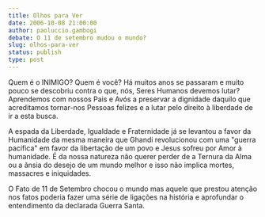 ```yaml
---
title: Olhos para Ver
date: 2006-10-08 21:00:00
author: paoluccio.gambogi
debate: O 11 de setembro mudou o mundo?
slug: olhos-para-ver
status: publish 
type: post
---
```


Quem é o INIMIGO? Quem é você? Há muitos anos se passaram e muito pouco se descobriu contra o que, nós, Seres Humanos devemos lutar? Aprendemos com nossos Pais e Avós a preservar a dignidade daquilo que acreditamos tornar-nos Pessoas felizes e a lutar pelo direito à liberdade de ir a esta busca.


A espada da Liberdade, Igualdade e Fraternidade já se levantou a favor da Humanidade da mesma maneira que Ghandi revolucionou com uma "guerra pacífica" em favor da libertação de um povo e Jesus sofreu por Amor à humanidade. É da nossa natureza não querer perder de a Ternura da Alma ou a ânsia do desejo de um mundo melhor e isso não implica mortes, massacres e iniquidades.


O Fato de 11 de Setembro chocou o mundo mas aquele que prestou atenção nos fatos poderia fazer uma série de ligações na história e aprofundar o entendimento da declarada Guerra Santa. 


